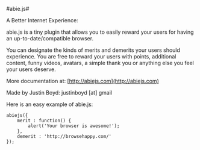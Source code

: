 #abie.js#

A Better Internet Experience:

abie.js is a tiny plugin that allows you to easily reward your users for having an up-to-date/compatible browser.

You can designate the kinds of merits and demerits your users should experience. You are free to reward
your users with points, additional content, funny videos, avatars, a simple thank you or anything else you
feel your users deserve.

More documentation at: [http://abiejs.com](http://abiejs.com)

Made by Justin Boyd: justinboyd [at] gmail


Here is an easy example of abie.js:

    abiejs({
        merit : function() {
            alert('Your browser is awesome!');
        },
        demerit : 'http://browsehappy.com/'
    });
